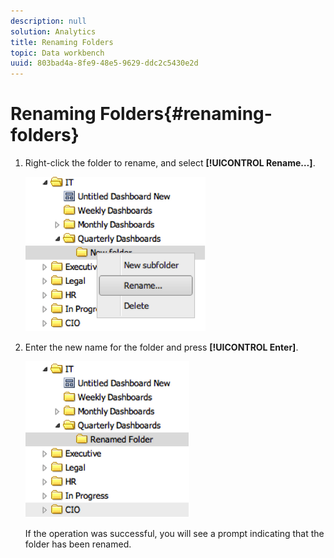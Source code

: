 ```yaml
---
description: null
solution: Analytics
title: Renaming Folders
topic: Data workbench
uuid: 803bad4a-8fe9-48e5-9629-ddc2c5430e2d
---
```


# Renaming Folders{#renaming-folders}

1. Right-click the folder to rename, and select **[!UICONTROL Rename…]**.

   ![](assets/rename.png)

1. Enter the new name for the folder and press **[!UICONTROL Enter]**.

   ![](assets/renamed_folder.png)

   If the operation was successful, you will see a prompt indicating that the folder has been renamed. 
